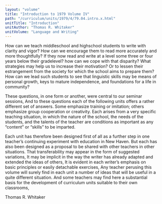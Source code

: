 ```yaml
---
layout: "volume"
title: "Introduction to 1979 Volume IV"
path: "/curriculum/units/1979/4/79.04.intro.x.html"
unitTitle: "Introduction"
unitAuthor: "Thomas R. Whitaker"
unitVolume: "Language and Writing"
---
```

<body>
 <p>
  How can we teach middleschool and highschool students to write with clarity and vigor? How can we encourage them to read more accurately and more thoughtfully? If they now read and write at a level some three or four years below their gradelevel? how can we cope with that disparity? What strategies may help us to increase their motivation? Or to lessen their estrangement from the society for which the school aims to prepare them? How can we lead such students to see that linguistic skills may be means of personal growth, keys to mature independence, and foundations for a life in community?
 </p>
 <p>
  These questions, in one form or another, were central to our seminar sessions, And to these questions each of the following units offers a rather different set of answers. Some emphasize training or imitation; others emphasize group cooperation or creativity. Each arises from a very specific teaching situation, in which the nature of the school, the needs of the students, and the talents of the teacher are conditions as important as any “content” or “skills” to be imparted.
 </p>
 <p>
  Each unit has therefore been designed first of all as a further step in one teacher’s continuing experiment with education in New Haven. But each has also been designed as a proposal to be shared with other teachers in other situations. That transferability may appear in the form of suggested variations, It may be implicit in the way the writer has already adapted and extended the ideas of others, It is evident in each writer’s emphasis on basic principles or easily detachable exercises, Any teacher perusing this volume will surely find in each unit a number of ideas that will be useful in a quite different situation. And some teachers may find here a substantial basis for the development of curriculum units suitable to their own classrooms,
 </p>
 <p>
  Thomas R. Whitaker
 </p>

</body>